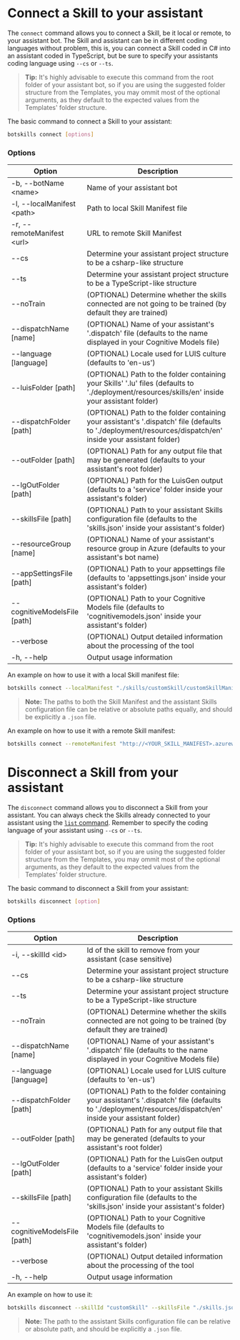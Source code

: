 # Connect a Skill to your assistant

The `connect` command allows you to connect a Skill, be it local or remote, to your assistant bot. The Skill and assistant can be in different coding languages without problem, this is, you can connect a  Skill coded in C# into an assistant coded in TypeScript, but be sure to specify your assistants coding language using `--cs` or `--ts`.

> **Tip:** It's highly advisable to execute this command from the root folder of your assistant bot, so if you are using the suggested folder structure from the Templates, you may ommit most of the optional arguments, as they default to the expected values from the Templates' folder structure.

The basic command to connect a Skill to your assistant:

```bash
botskills connect [options]
```

### Options

| Option                        | Description                                                                                                                                                 |
|-------------------------------|-------------------------------------------------------------------------------------------------------------------------------------------------------------|
| -b, --botName \<name>         | Name of your assistant bot                                                                                                                                  |
| -l, --localManifest \<path>   | Path to local Skill Manifest file                                                                                                                           |
| -r, --remoteManifest \<url>   | URL to remote Skill Manifest                                                                                                                                |
| --cs                          | Determine your assistant project structure to be a csharp-like structure                                                                                    |
| --ts                          | Determine your assistant project structure to be a TypeScript-like structure   
| --noTrain                          | (OPTIONAL) Determine whether the skills connected are not going to be trained (by default they are trained)                                                                              |
| --dispatchName [name]         | (OPTIONAL) Name of your assistant's '.dispatch' file (defaults to the name displayed in your Cognitive Models file)                                         |
| --language [language]         | (OPTIONAL) Locale used for LUIS culture (defaults to 'en-us')                                                                                               |
| --luisFolder [path]           | (OPTIONAL) Path to the folder containing your Skills' '.lu' files (defaults to './deployment/resources/skills/en' inside your assistant folder)             |
| --dispatchFolder [path]       | (OPTIONAL) Path to the folder containing your assistant's '.dispatch' file (defaults to './deployment/resources/dispatch/en' inside your assistant folder)  |
| --outFolder [path]            | (OPTIONAL) Path for any output file that may be generated (defaults to your assistant's root folder)                                                        |
| --lgOutFolder [path]          | (OPTIONAL) Path for the LuisGen output (defaults to a 'service' folder inside your assistant's folder)                                                      |
| --skillsFile [path]           | (OPTIONAL) Path to your assistant Skills configuration file (defaults to the 'skills.json' inside your assistant's folder)                                  |
| --resourceGroup [name]        | (OPTIONAL) Name of your assistant's resource group in Azure (defaults to your assistant's bot name)                                                         |
| --appSettingsFile [path]      | (OPTIONAL) Path to your appsettings file (defaults to 'appsettings.json' inside your assistant's folder)                                                    |
| --cognitiveModelsFile [path]  | (OPTIONAL) Path to your Cognitive Models file (defaults to 'cognitivemodels.json' inside your assistant's folder)                                           |
| --verbose                     | (OPTIONAL) Output detailed information about the processing of the tool                                                                                     |
| -h, --help                    | Output usage information                                                                                                                                    |

An example on how to use it with a local Skill manifest file:

```bash
botskills connect --localManifest "./skills/customSkill/customSkillManifest.json" --skillsFile "./skills.json" --cs --verbose
```

> **Note:** The paths to both the Skill Manifest and the assistant Skills configuration file can be relative or absolute paths equally, and should be explicitly a `.json` file.

An example on how to use it with a remote Skill manifest:

```bash
botskills connect --remoteManifest "http://<YOUR_SKILL_MANIFEST>.azurewebsites.net/api/skill/manifest?inlineTriggerUtterances=false" --skillsFile "./skills.json" --cs --verbose
```

# Disconnect a Skill from your assistant

The `disconnect` command allows you to disconnect a Skill from your assistant. You can always check the Skills already connected to your assistant using the [`list` command](./list.md). Remember to specify the coding language of your assistant using `--cs` or `--ts`.

> **Tip:** It's highly advisable to execute this command from the root folder of your assistant bot, so if you are using the suggested folder structure from the Templates, you may ommit most of the optional arguments, as they default to the expected values from the Templates' folder structure.

The basic command to disconnect a Skill from your assistant:

```bash
botskills disconnect [option]
```

### Options

| Option                        | Description                                                                                                                                                 |
|-------------------------------|-------------------------------------------------------------------------------------------------------------------------------------------------------------|
| -i, --skillId \<id>           | Id of the skill to remove from your assistant (case sensitive)                                                                                              |
| --cs                          | Determine your assistant project structure to be a csharp-like structure                                                                                    |
| --ts                          | Determine your assistant project structure to be a TypeScript-like structure         
| --noTrain                          | (OPTIONAL) Determine whether the skills connected are not going to be trained (by default they are trained)                                                                         |
| --dispatchName [name]         | (OPTIONAL) Name of your assistant's '.dispatch' file (defaults to the name displayed in your Cognitive Models file)                                         |
| --language [language]         | (OPTIONAL) Locale used for LUIS culture (defaults to 'en-us')                                                                                               |
| --dispatchFolder [path]       | (OPTIONAL) Path to the folder containing your assistant's '.dispatch' file (defaults to './deployment/resources/dispatch/en' inside your assistant folder)  |
| --outFolder [path]            | (OPTIONAL) Path for any output file that may be generated (defaults to your assistant's root folder)                                                        |
| --lgOutFolder [path]          | (OPTIONAL) Path for the LuisGen output (defaults to a 'service' folder inside your assistant's folder)                                                      |
| --skillsFile [path]           | (OPTIONAL) Path to your assistant Skills configuration file (defaults to the 'skills.json' inside your assistant's folder)                                  |
| --cognitiveModelsFile [path]  | (OPTIONAL) Path to your Cognitive Models file (defaults to 'cognitivemodels.json' inside your assistant's folder)                                           |
| --verbose                     | (OPTIONAL) Output detailed information about the processing of the tool                                                                                     |
| -h, --help                    | Output usage information                                                                                                                                    |

An example on how to use it:

```bash
botskills disconnect --skillId "customSkill" --skillsFile "./skills.json" --cs --verbose
```

> **Note:** The path to the assistant Skills configuration file can be relative or absolute path, and should be explicitly a `.json` file.